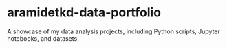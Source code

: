 # aramidetkd-data-portfolio
A showcase of my data analysis projects, including Python scripts, Jupyter notebooks, and datasets.

